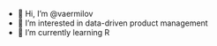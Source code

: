 - 👋 Hi, I’m @vaermilov
- 👀 I’m interested in data-driven product management
- 🌱 I’m currently learning R

<!---
vaermilov/vaermilov is a ✨ special ✨ repository because its `README.md` (this file) appears on your GitHub profile.
You can click the Preview link to take a look at your changes.
--->
